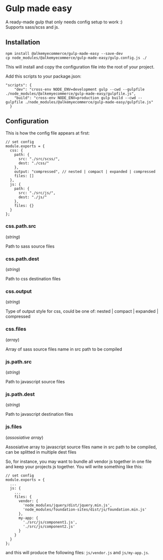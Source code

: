# Gulp made easy

A ready-made gulp that only needs config setup to work :)  
Supports sass/scss and js.

## Installation

```
npm install @alkemyecommerce/gulp-made-easy --save-dev
cp node_modules/@alkemyecommerce/gulp-made-easy/gulp.config.js ./
```

This will install and copy the configuration file into the root of your project.

Add this scripts to your package.json:

```
"scripts": {
    "dev": "cross-env NODE_ENV=development gulp --cwd --gulpfile ./node_modules/@alkemyecommerce/gulp-made-easy/gulpfile.js",
    "build": "cross-env NODE_ENV=production gulp build --cwd --gulpfile ./node_modules/@alkemyecommerce/gulp-made-easy/gulpfile.js"
  }
```

## Configuration

This is how the config file appears at first:

```
// set config
module.exports = {
  css: {
    path: {
      src: "./src/scss/",
      dest: "./css/"
    },
    output: "compressed", // nested | compact | expanded | compressed
    files: []
  },
  js: {
    path: {
      src: "./src/js/",
      dest: "./js/"
    },
    files: {}
  }
};
```

### css.path.src

(_string_)

Path to sass source files

### css.path.dest

(_string_)

Path to css destination files

### css.output

(_string_)

Type of output style for css, could be one of: nested | compact | expanded | compressed

### css.files

(_array_)

Array of sass source files name in src path to be compiled

### js.path.src

(_string_)

Path to javascript source files

### js.path.dest

(_string_)

Path to javascript destination files

### js.files

(_assosiative array_)

Assosiative array to javascript source files name in src path to be compiled, can be splitted in multiple dest files

So, for instance, you may want to bundle all vendor js together in one file and keep your projects js together. You will write something like this:

```
// set config
module.exports = {
  ...
  js: {
    ...
    files: {
      vendor: {
        'node_modules/jquery/dist/jquery.min.js',
        'node_modules/foundation-sites/dist/js/foundation.min.js'
      },
      my-app: {
        './src/js/component1.js',
        './src/js/component2.js'
      }
    }
  }
};
```

and this will produce the following files: `js/vendor.js` and `js/my-app.js`.
